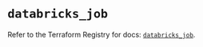 # `databricks_job`

Refer to the Terraform Registry for docs: [`databricks_job`](https://registry.terraform.io/providers/databricks/databricks/1.76.0/docs/resources/job).
